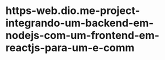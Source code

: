 # https-web.dio.me-project-integrando-um-backend-em-nodejs-com-um-frontend-em-reactjs-para-um-e-comm